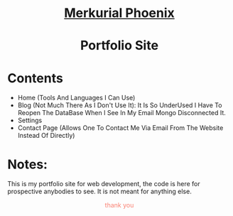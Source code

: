 <h1 style="text-align:center;"><a href="merkurialPhoenix.com" >Merkurial Phoenix</a></h1>
<h1 style="text-align:center;">Portfolio Site</h1>

# Contents
- Home (Tools And Languages I Can Use)
- Blog (Not Much There As I Don't Use It): It Is So UnderUsed I Have To Reopen The DataBase When I See In My Email Mongo Disconnected It.
- Settings
- Contact Page (Allows One To Contact Me Via Email From The Website Instead Of Directly)


# Notes:
This is my portfolio site for web development, the code is here for prospective anybodies to see. It is not meant for anything else. 


<p style="text-align:center; color:salmon;">thank you</p>